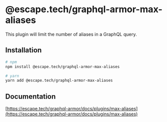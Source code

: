 # @escape.tech/graphql-armor-max-aliases

This plugin will limit the number of aliases in a GraphQL query.

## Installation

```bash
# npm
npm install @escape.tech/graphql-armor-max-aliases

# yarn
yarn add @escape.tech/graphql-armor-max-aliases
```

## Documentation

[https://escape.tech/graphql-armor/docs/plugins/max-aliases](https://escape.tech/graphql-armor/docs/plugins/max-aliases)
